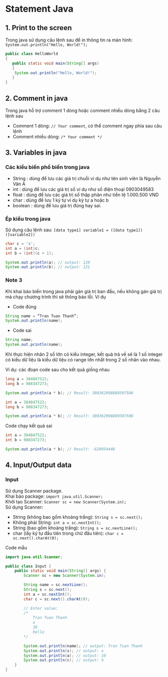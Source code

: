 # Statement Java

## 1. Print to the screen

Trong java sử dụng câu lệnh sau để in thông tin ra màn hình: `System.out.println("Hello, World!");`

```java
public class HelloWorld
{
   public static void main(String[] args)
   {
	System.out.println("Hello, World!");
   }
}
```

## 2. Comment in java

Trong java hỗ trợ comment 1 dòng hoặc comment nhiều dòng bằng 2 câu lệnh sau

-   Comment 1 dòng: `// Your comment`, có thể comment ngay phía sau câu lệnh
-   Comment nhiều dòng: `/* Your comment */`

## 3. Variables in java

### Các kiểu biến phổ biến trong java

-   String : dùng để lưu các giá trị chuỗi ví dụ như tên sinh viên là Nguyễn Văn A
-   int : dùng để lưu các giá trị số ví dụ như số điện thoại 0903049583
-   float : dùng để lưu các giá trị số thập phân như tiền tệ 1.000.500 VND
-   char : dùng để lưu 1 ký tự ví dụ ký tự a hoặc b
-   boolean : dùng để lưu giá trị đúng hay sai.

### Ép kiểu trong java

Sử dụng câu lệnh sau: `[data type1] variable1 = ([data type1])([variable2])`

```java
char c = 'x';
int a = (int)c;
int b = (int)(c + 1);

System.out.println(a); // output: 120
System.out.println(b); // output: 121
```

### Note 3

Khi khai báo biến trong java phải gán giá trị ban đầu, nếu không gán giá trị mà chạy chương trình thì sẽ thông báo lỗi.
Ví dụ

-   Code đúng

```java
String name = “Tran Tuan Thanh”;
System.out.println(name);
```

-   Code sai

```java
String name;
System.out.println(name);
```

Khi thực hiện nhân 2 số lớn có kiểu integer, kết quả trả về sẽ là 1 số integer có kiểu dữ liệu là kiểu dữ liệu có range lớn nhất trong 2 số nhân vào nhau.

Ví dụ: các đoạn code sau cho kết quả giống nhau

```java
long a = 384847522;
long b = 988347273;

System.out.println(a * b); // Result: 380362998889507506
```

```java
int a = 384847522;
long b = 988347273;

System.out.println(a * b); // Result: 380362998889507506
```

Code chạy kết quả sai

```java
int a = 384847522;
int b = 988347273;

System.out.println(a * b); // Result: -628954446
```

## 4. Input/Output data

### Input

Sử dụng Scanner package. \
Khai báo package: `import java.util.Scanner;` \
Khởi tạo Scanner: `Scanner sc = new Scanner(System.in);` \
Sử dụng Scanner:

-   String (không bao gồm khoảng trắng): `String s = sc.next();`
-   Không phải String: `int a = sc.nextInt();`
-   String (bao gồm khoảng trắng): `String s = sc.nextLine();`
-   char (lấy ký tự đầu tiên trong chữ đầu tiên): `char c = sc.next().charAt(0);`

Code mẫu

```java
import java.util.Scanner;

public class Input {
	public static void main(String[] args) {
		Scanner sc = new Scanner(System.in);

		String name = sc.nextLine();
		String s = sc.next();
		int a = sc.nextInt();
		char c = sc.next().charAt(0);

		// Enter value:
		/*
    		Tran Tuan Thanh
    		x
    		10
			hello
		*/

		System.out.println(name); // output: Tran Tuan Thanh
		System.out.println(s); // output: x
		System.out.println(a); // output: 10
		System.out.println(c); // output: h
	}
}
```
